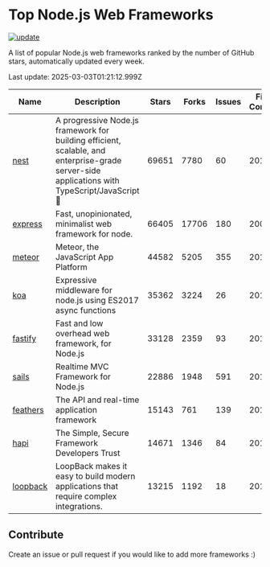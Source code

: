# Top Node.js Web Frameworks

[![update](https://github.com/sunnysid3up/nodejs-web-frameworks/actions/workflows/update.yml/badge.svg)](https://github.com/sunnysid3up/nodejs-web-frameworks/actions/workflows/update.yml)

A list of popular Node.js web frameworks ranked by the number of GitHub stars, automatically updated every week.

Last update: 2025-03-03T01:21:12.999Z

| Name          | Description          | Stars                     | Forks          | Issues               | First Commit        | Last Commit         | Language          |
|---------------|----------------------|---------------------------|----------------|----------------------|---------------------|---------------------|-------------------|
| [nest](https://github.com/nestjs/nest) | A progressive Node.js framework for building efficient, scalable, and enterprise-grade server-side applications with TypeScript/JavaScript 🚀 | 69651 | 7780 | 60 | 2017 | 2025-03-03 | TS |
| [express](https://github.com/expressjs/express) | Fast, unopinionated, minimalist web framework for node. | 66405 | 17706 | 180 | 2009 | 2025-03-02 | JS |
| [meteor](https://github.com/meteor/meteor) | Meteor, the JavaScript App Platform | 44582 | 5205 | 355 | 2012 | 2025-03-02 | JS |
| [koa](https://github.com/koajs/koa) | Expressive middleware for node.js using ES2017 async functions | 35362 | 3224 | 26 | 2013 | 2025-03-02 | JS |
| [fastify](https://github.com/fastify/fastify) | Fast and low overhead web framework, for Node.js | 33128 | 2359 | 93 | 2016 | 2025-03-02 | JS |
| [sails](https://github.com/balderdashy/sails) | Realtime MVC Framework for Node.js | 22886 | 1948 | 591 | 2012 | 2025-02-28 | JS |
| [feathers](https://github.com/feathersjs/feathers) | The API and real-time application framework | 15143 | 761 | 139 | 2011 | 2025-03-02 | TS |
| [hapi](https://github.com/hapijs/hapi) | The Simple, Secure Framework Developers Trust | 14671 | 1346 | 84 | 2011 | 2025-03-02 | JS |
| [loopback](https://github.com/strongloop/loopback) | LoopBack makes it easy to build modern applications that require complex integrations. | 13215 | 1192 | 18 | 2013 | 2025-02-23 | JS |

## Contribute 

Create an issue or pull request if you would like to add more frameworks :)
